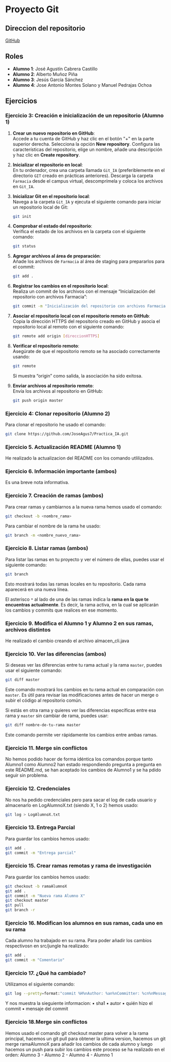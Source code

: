 # Proyecto Git

## Direccion del repositorio
[GitHub](https://github.com/JoseAgus7/Practica_IA.git)

## Roles
- **Alumno 1**: José Agustín Cabrera Castillo
- **Alumno 2**: Alberto Muñoz Piña
- **Alumno 3**: Jesús García Sánchez
- **Alumno 4**: Jose Antonio Montes Solano y Manuel Pedrajas Ochoa

## Ejercicios

### Ejercicio 3: Creación e inicialización de un repositorio (Alumno 1) 
1. **Crear un nuevo repositorio en GitHub**:  
   Accede a tu cuenta de GitHub y haz clic en el botón "+" en la parte superior derecha. Selecciona la opción **New repository**. Configura las características del repositorio, elige un nombre, añade una descripción y haz clic en **Create repository**.

2. **Inicializar el repositorio en local**:  
   En tu ordenador, crea una carpeta llamada `Git_IA` (preferiblemente en el directorio `GIT` creado en prácticas anteriores). Descarga la carpeta `Farmacia` desde el campus virtual, descomprímela y coloca los archivos en `Git_IA`.

3. **Inicializar Git en el repositorio local**:  
   Navega a la carpeta `Git_IA` y ejecuta el siguiente comando para iniciar un repositorio local de Git:
   ```bash
   git init
   ```

4. **Comprobar el estado del repositorio**:  
   Verifica el estado de los archivos en la carpeta con el siguiente comando:
   ```bash
   git status
   ```

5. **Agregar archivos al área de preparación**:  
   Añade los archivos de `Farmacia` al área de staging para prepararlos para el commit:
   ```bash
   git add .
   ```

6. **Registrar los cambios en el repositorio local**:  
   Realiza un commit de los archivos con el mensaje “Inicialización del repositorio con archivos Farmacia”:
   ```bash
   git commit -m "Inicialización del repositorio con archivos Farmacia"
   ```

7. **Asociar el repositorio local con el repositorio remoto en GitHub**:  
   Copia la dirección HTTPS del repositorio creado en GitHub y asocia el repositorio local al remoto con el siguiente comando:
   ```bash
   git remote add origin [direccionHTTPS]
   ```

8. **Verificar el repositorio remoto**:  
   Asegúrate de que el repositorio remoto se ha asociado correctamente usando:
   ```bash
   git remote
   ```
   Si muestra “origin” como salida, la asociación ha sido exitosa.

9. **Enviar archivos al repositorio remoto**:  
   Envía los archivos al repositorio en GitHub:
   ```bash
   git push origin master
   ```
### Ejercicio 4: Clonar repositorio (Alumno 2) 
Para clonar el repositorio he usado el comando:
   ```bash
   git clone https://github.com/JoseAgus7/Practica_IA.git
   ```
### Ejercicio 5. Actualización README (Alumno 1)
He realizado la actualizacion del README con los comando utlilizados.
### Ejercicio 6. Información importante (ambos) 
Es una breve nota informativa.
### Ejercicio 7. Creación de ramas (ambos)
Para crear ramas y cambiarnos a la nueva rama hemos usado el comando:
   ```bash
   git checkout -b <nombre_rama>
   ```
Para cambiar el nombre de la rama he usado:
   ```bash
   git branch -m <nombre_nuevo_rama>
   ```
### Ejercicio 8. Listar ramas (ambos) 

Para listar las ramas en tu proyecto y ver el número de ellas, puedes usar el siguiente comando:

```bash
git branch
```

Esto mostrará todas las ramas locales en tu repositorio. Cada rama aparecerá en una nueva línea.

El asterisco `*` al lado de una de las ramas indica la **rama en la que te encuentras actualmente**. Es decir, la rama activa, en la cual se aplicarán los cambios y commits que realices en ese momento.

### Ejercicio 9. Modifica el Alumno 1 y Alumno 2 en sus ramas, archivos distintos 
He realizado el cambio creando el archivo almacen_cli.java

### Ejercicio 10. Ver las diferencias (ambos)

Si deseas ver las diferencias entre tu rama actual y la rama `master`, puedes usar el siguiente comando:

```bash
git diff master
```

Este comando mostrará los cambios en tu rama actual en comparación con `master`. Es útil para revisar las modificaciones antes de hacer un merge o subir el código al repositorio común.

Si estás en otra rama y quieres ver las diferencias específicas entre esa rama y `master` sin cambiar de rama, puedes usar:

```bash
git diff nombre-de-tu-rama master
```

Este comando permite ver rápidamente los cambios entre ambas ramas.

### Ejercicio 11.  Merge sin conflictos
No hemos podido hacer de forma idéntica los comandos porque tanto Alumno1 como Alumno2 han estado respondiendo pregunta a pregunta en este README.md, se han aceptado los cambios de Alumno1 y se ha pdido seguir sin problema.

### Ejercicio 12. Credenciales
No nos ha pedido credenciales pero para sacar el log de cada usuario y almacenarlo en LogAlumnoX.txt (siendo X, 1 o 2) hemos usado:
```bash
git log > LogAlumnoX.txt
```

### Ejercicio 13. Entrega Parcial
Para guardar los cambios hemos usado:
```bash
git add .
git commit -m "Entrega parcial"
```

### Ejercicio 15. Crear ramas remotas y rama de investigación
Para guardar los cambios hemos usado:
```bash
git checkout -b ramaAlumnoX
git add .
git commit -m "Nueva rama Alumno X"
git checkout master
git pull
git branch -r
```
### Ejercicio 16. Modifican los alumnos en sus ramas, cada uno en su rama
Cada alumno ha trabajado en su rama.
Para poder añadir los cambios respectivosn en src/jungle ha realizado:
```bash
git add .
git commit -m "Comentario"
```
### Ejercicio 17. ¿Qué ha cambiado?
Utilizamos el siguiente comando:
```bash
git log --pretty=format:"commit %H%nAuthor: %an%nCommitter: %cn%nMessage: %s" --name-only
```
Y nos muestra la sieguiente informacion:
▪ sha1 
▪ autor 
▪ quién hizo el commit 
▪ mensaje del commit

### Ejercicio 18.Merge sin conflictos
Hemos usado  el comando git checkout master para volver a la rama principal, hacemos un git pull para obtener la ultima version, hacemos un git merge ramaAlumnoX para añadir los cambios de cada alumno y luego hacemos un push para subir los cambios
este proceso se ha realizado en el orden: Alumno 3 - Alumno 2 - Alumno 4 - Alumno 1